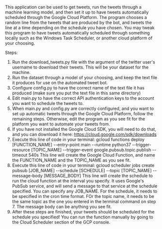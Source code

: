 This application can be used to get tweets, run the tweets through a machine learning model, and then set it up to have tweets automatically scheduled through the Google Cloud Platform. The program chooses a random line from the tweets that are produced by the bot, and tweets the line at a time depending on the schedule you have chosen. You may tweak this program to have tweets automatically scheduled through something locally such as the Windows Task Scheduler, or another cloud platform of your choosing.

Steps: 
1. Run the download_tweets.py file with the argument of the twitter user's username to download their tweets. This will be your dataset for the machine. 
2. Run the dataset through a model of your choosing, and keep the text file it produces for use on the automated tweet bot.
3. Configure config.py to have the correct name of the text file it has produced (make sure you put the text file in this same directory)
4. Edit main.py to have the correct API authentication keys to the account you want to schedule the tweets to.
5. When main.py and config.py are correctly configured, and you want to set up automatic tweets through the Google Cloud Platform, follow the remaining steps. Otherwise, edit the program as you see fit for the platform you want to automate your tweets from.
6. If you have not installed the Google Cloud SDK, you will need to do that, and you can download it here: https://cloud.google.com/sdk/downloads
7. Execute this line of code in your terminal:
 gcloud functions deploy [FUNCTION_NAME] --entry-point main --runtime python37 --trigger-resource [TOPIC_NAME] --trigger-event google.pubsub.topic.publish --timeout 540s 
This line will create the Google Cloud Function, and name the FUNCTION_NAME and the TOPIC_NAME as you see fit.
8. Execute this line of code in your terminal:
gcloud scheduler jobs create pubsub [JOB_NAME] --schedule [SCHEDULE] --topic [TOPIC_NAME] --message-body [MESSAGE_BODY]
This line will create the schedule to run the cloud function at the interval you specify. It uses Google's PubSub service, and will send a message to that service at the schedule specified. You can specify any JOB_NAME. For the schedule, it needs to be specified in the cron time format. FOr the topic name, it needs to be the same topic as the one you entered in the terminal command on step 7. The message body can be anything you see fit.
9. After these steps are finished, your tweets should be scheduled for the schedule you specified! You can run the function manually by going to the Cloud Scheduler section of the GCP console.